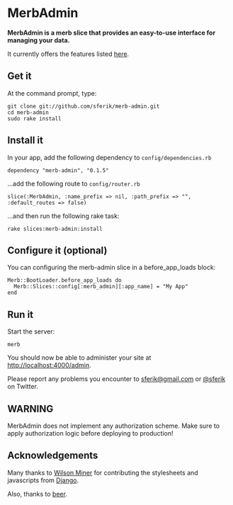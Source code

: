 # MerbAdmin

**MerbAdmin is a merb slice that provides an easy-to-use interface for managing your data.**

It currently offers the features listed [here](http://sferik.tadalist.com/lists/1352791/public).

## Get it

At the command prompt, type:

    git clone git://github.com/sferik/merb-admin.git
    cd merb-admin
    sudo rake install

## Install it

In your app, add the following dependency to `config/dependencies.rb`

    dependency "merb-admin", "0.1.5"

...add the following route to `config/router.rb`

    slice(:MerbAdmin, :name_prefix => nil, :path_prefix => "", :default_routes => false)

...and then run the following rake task:

    rake slices:merb-admin:install

## Configure it (optional)

You can configuring the merb-admin slice in a before_app_loads block:

    Merb::BootLoader.before_app_loads do
      Merb::Slices::config[:merb_admin][:app_name] = "My App"
    end

## Run it

Start the server:

    merb

You should now be able to administer your site at [http://localhost:4000/admin](http://localhost:4000/admin).

Please report any problems you encounter to <sferik@gmail.com> or [@sferik](http://twitter.com/home/?status=@sferik%20) on Twitter.

## WARNING

MerbAdmin does not implement any authorization scheme. Make sure to apply authorization logic before deploying to production!

## Acknowledgements

Many thanks to [Wilson Miner](http://www.wilsonminer.com/) for contributing the stylesheets and javascripts from [Django](http://www.djangoproject.com/).

Also, thanks to [beer](http://www.anchorbrewing.com/).
